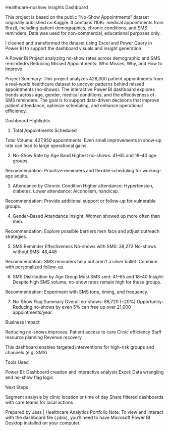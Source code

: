 Healthcare-noshow Insights Dashboard


This project is based on the public "No-Show Appointments" dataset originally published on Kaggle. 
It contains 110K+ medical appointments from Brazil, including patient demographics, chronic conditions, and SMS reminders.
Data was used for non-commercial, educational purposes only.

I cleaned and transformed the dataset using Excel and Power Query in Power BI to support the dashboard visuals and insight generation.


A Power Bi Project analyzing no-show rates across demographic and SMS remindedrs
Reducing Missed Appointments: Who Misses, Why, and How to Improve

Project Summary:
This project analyzes 428,000 patient appointments from a real-world healthcare dataset to uncover patterns behind missed appointments (no-shows). 
The interactive Power BI dashboard explores trends across age, gender, medical conditions, and the effectiveness of SMS reminders. 
The goal is to support data-driven decisions that improve patient attendance, optimize scheduling, and enhance operational efficiency.

Dashboard Highlights

1. Total Appointments Scheduled

Total Volume: 427,950 appointments.
Even small improvements in show-up rate can lead to large operational gains.

2. No-Show Rate by Age Band
Highest no-shows: 41–65 and 18–40 age groups.

Recommendation: Prioritize reminders and flexible scheduling for working-age adults.

3. Attendance by Chronic Condition
Higher attendance: Hypertension, diabetes.
Lower attendance: Alcoholism, handicap.

Recommendation: Provide additional support or follow-up for vulnerable groups.

4. Gender-Based Attendance
Insight: Women showed up more often than men.

Recommendation: Explore possible barriers men face and adjust outreach strategies.

5. SMS Reminder Effectiveness
No-shows with SMS: 38,272
No-shows without SMS: 48,448

Recommendation: SMS reminders help but aren’t a silver bullet. Combine with personalized follow-up.

6. SMS Distribution by Age Group
Most SMS sent: 41–65 and 18–40
Insight: Despite high SMS volume, no-show rates remain high for these groups.

Recommendation: Experiment with SMS tone, timing, and frequency.

7. No-Show Flag Summary
Overall no-shows: 86,720 (~20%)
Opportunity: Reducing no-shows by even 5% can free up over 21,000 appointments/year.

Business Impact

Reducing no-shows improves:
Patient access to care
Clinic efficiency
Staff resource planning
Revenue recovery

This dashboard enables targeted interventions for high-risk groups and channels (e.g. SMS).

Tools Used

Power BI: Dashboard creation and interactive analysis
Excel: Data wrangling and no-show flag logic

Next Steps

Segment analysis by clinic location or time of day
Share filtered dashboards with care teams for local actions


Prepared by Jess | Healthcare Analytics Portfolio
Note: To view and interact with the dashboard file (.pbix), you'll need to have Microsoft Power BI Desktop installed on your computer.

